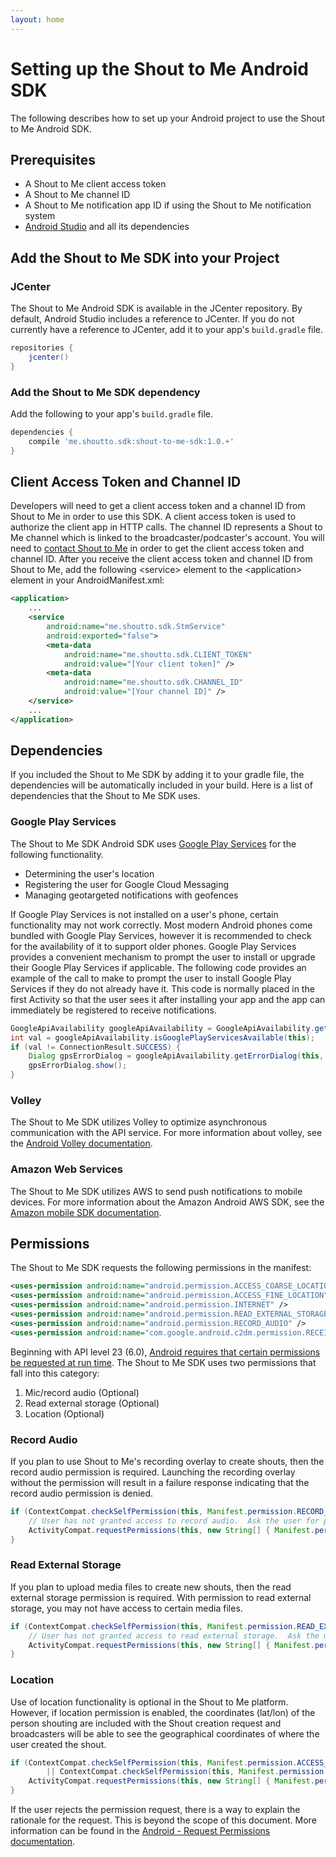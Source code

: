 ```yaml
---
layout: home
---
```


# Setting up the Shout to Me Android SDK

The following describes how to set up your Android project to use the Shout to Me Android SDK.

## Prerequisites
* A Shout to Me client access token
* A Shout to Me channel ID
* A Shout to Me notification app ID if using the Shout to Me notification system
* [Android Studio](https://developer.android.com/studio/intro/index.html) and all its dependencies

## Add the Shout to Me SDK into your Project

### JCenter
The Shout to Me Android SDK is available in the JCenter repository.  By default, Android Studio includes a reference to
JCenter. If you do not currently have a reference to JCenter, add it to your app's `build.gradle` file.

```gradle
repositories {
    jcenter()
}
```

### Add the Shout to Me SDK dependency
Add the following to your app's `build.gradle` file.

```gradle
dependencies {
    compile 'me.shoutto.sdk:shout-to-me-sdk:1.0.+'
}
```

## Client Access Token and Channel ID
Developers will need to get a client access token and a channel ID from Shout to Me in order to use this SDK.  A client
access token is used to authorize the client app in HTTP calls.  The channel ID represents a Shout to Me channel which
is linked to the broadcaster/podcaster's account.  You will need to [contact Shout to Me](http://www.shoutto.me/contact) in order to get the client access
  token and channel ID. After you receive the client access token and channel ID from Shout to Me, add the
  following &lt;service&gt; element to the &lt;application&gt; element in your AndroidManifest.xml:

```xml
<application>
    ...
    <service
        android:name="me.shoutto.sdk.StmService"
        android:exported="false">
        <meta-data
            android:name="me.shoutto.sdk.CLIENT_TOKEN"
            android:value="[Your client token]" />
        <meta-data
            android:name="me.shoutto.sdk.CHANNEL_ID"
            android:value="[Your channel ID]" />
    </service>
    ...
</application>
```

## Dependencies
If you included the Shout to Me SDK by adding it to your gradle file, the dependencies will be automatically included in your build.
Here is a list of dependencies that the Shout to Me SDK uses.

### Google Play Services
The Shout to Me SDK Android SDK uses [Google Play Services](https://developers.google.com/android/guides/overview) for
the following functionality.

* Determining the user's location
* Registering the user for Google Cloud Messaging
* Managing geotargeted notifications with geofences


If Google Play Services is not installed on a user's phone, certain functionality may not work correctly.
Most modern Android phones come bundled with Google Play Services, however it is
recommended to check for the availability of it to support older phones.
Google Play Services provides a convenient mechanism to prompt the user to install or upgrade their Google Play
Services if applicable.  The following code provides an example of the call to make to prompt the user to install
Google Play Services if they do not already have it.  This code is normally placed in the first Activity so that the
user sees it after installing your app and the app can immediately be registered to receive notifications.

```java
GoogleApiAvailability googleApiAvailability = GoogleApiAvailability.getInstance();
int val = googleApiAvailability.isGooglePlayServicesAvailable(this);
if (val != ConnectionResult.SUCCESS) {
    Dialog gpsErrorDialog = googleApiAvailability.getErrorDialog(this, val, 2);
    gpsErrorDialog.show();
}
```

### Volley
The Shout to Me SDK utilizes Volley to optimize asynchronous communication with the API service. For more information about volley, see the [Android Volley documentation](https://developer.android.com/training/volley/index.html).


### Amazon Web Services
The Shout to Me SDK utilizes AWS to send push notifications to mobile devices. For more information about the Amazon Android AWS SDK, see the [Amazon mobile SDK documentation](https://aws.amazon.com/mobile/sdk/).


## Permissions

The Shout to Me SDK requests the following permissions in the manifest:

```xml
<uses-permission android:name="android.permission.ACCESS_COARSE_LOCATION" />
<uses-permission android:name="android.permission.ACCESS_FINE_LOCATION" />
<uses-permission android:name="android.permission.INTERNET" />
<uses-permission android:name="android.permission.READ_EXTERNAL_STORAGE" />
<uses-permission android:name="android.permission.RECORD_AUDIO" />
<uses-permission android:name="com.google.android.c2dm.permission.RECEIVE" />
```

Beginning with API level 23 (6.0), [Android requires that certain permissions be requested at run time](https://developer.android.com/training/permissions/requesting.html). The Shout to Me SDK uses two permissions that fall into this category:

1. Mic/record audio (Optional)
2. Read external storage (Optional)
2. Location (Optional)

### Record Audio
If you plan to use Shout to Me's recording overlay to create shouts, then the record audio permission is required.
Launching the recording overlay without the permission will result in a failure response indicating that the record
audio permission is denied.

```java
if (ContextCompat.checkSelfPermission(this, Manifest.permission.RECORD_AUDIO) != PackageManager.PERMISSION_GRANTED) {
    // User has not granted access to record audio.  Ask the user for permission now.
    ActivityCompat.requestPermissions(this, new String[] { Manifest.permission.RECORD_AUDIO }, 0);
}
```

### Read External Storage
If you plan to upload media files to create new shouts, then the read external storage permission is required.  With
permission to read external storage, you may not have access to certain media files.

```java
if (ContextCompat.checkSelfPermission(this, Manifest.permission.READ_EXTERNAL_STORAGE) != PackageManager.PERMISSION_GRANTED) {
    // User has not granted access to read external storage.  Ask the user for permission now.
    ActivityCompat.requestPermissions(this, new String[] { Manifest.permission.READ_EXTERNAL_STORAGE }, 0);
}
```

### Location
Use of location functionality is optional in the Shout to Me platform. However, if location permission is enabled, the coordinates (lat/lon) of the person shouting are included with the Shout creation request and broadcasters will be able to see the geographical coordinates of where the user created the shout.

```java
if (ContextCompat.checkSelfPermission(this, Manifest.permission.ACCESS_COARSE_LOCATION) != PackageManager.PERMISSION_GRANTED
        || ContextCompat.checkSelfPermission(this, Manifest.permission.ACCESS_FINE_LOCATION) != PackageManager.PERMISSION_GRANTED) {
    ActivityCompat.requestPermissions(this, new String[] { Manifest.permission.ACCESS_COARSE_LOCATION, Manifest.permission.ACCESS_FINE_LOCATION }, 0);
}
```

If the user rejects the permission request, there is a way to explain the rationale for the request. This is beyond the scope of this document. More information can be found in the [Android - Request Permissions documentation](https://developer.android.com/training/permissions/requesting.html#perm-request).